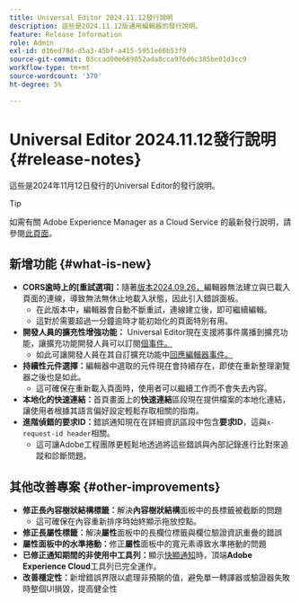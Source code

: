 ```yaml
---
title: Universal Editor 2024.11.12發行說明
description: 這些是2024.11.12版通用編輯器的發行說明。
feature: Release Information
role: Admin
exl-id: d16ed78d-d5a3-45bf-a415-5951e60b53f9
source-git-commit: 03ccad00e689052ada8cca976d6c385be01d3cc9
workflow-type: tm+mt
source-wordcount: '370'
ht-degree: 5%

---
```



# Universal Editor 2024.11.12發行說明 {#release-notes}

這些是2024年11月12日發行的Universal Editor的發行說明。

>[!TIP]
>
>如需有關 Adobe Experience Manager as a Cloud Service 的最新發行說明，請參閱[此頁面](/help/release-notes/release-notes-cloud/release-notes-current.md)。

## 新增功能 {#what-is-new}

* **CORS逾時上的[重試選項]：**&#x200B;隨著[版本2024.09.26，](/help/release-notes/universal-editor/2024/2024-09-26.md)編輯器無法建立與已載入頁面的連線，導致無法無休止地載入狀態，因此引入錯誤面板。
   * 在此版本中，編輯器會自動不斷重試，連線建立後，即可繼續編輯。
   * 這對於需要超過一分鐘逾時才能初始化的頁面特別有用。
* **開發人員的擴充性增強功能：** Universal Editor現在支援將事件廣播到擴充功能，讓擴充功能開發人員可以訂閱[個事件。](/help/implementing/universal-editor/events.md)
   * 如此可讓開發人員在其自訂擴充功能中[回應編輯器事件。](/help/implementing/universal-editor/customizing.md#extending)
* **持續性元件選擇：**&#x200B;編輯器中選取的元件現在會持續存在，即使在重新整理瀏覽器之後也是如此。
   * 這可確保在重新載入頁面時，使用者可以繼續工作而不會失去內容。
* **本地化的快速連結：**&#x200B;首頁畫面上的&#x200B;**快速連結**&#x200B;區段現在提供檔案的本地化連結，讓使用者根據其語言偏好設定輕鬆存取相關的指南。
* **進階偵錯的要求ID：**&#x200B;錯誤通知現在在詳細資訊區段中包含&#x200B;**要求ID**，這與`x-request-id header`相關。
   * 這可讓Adobe工程團隊更輕鬆地透過將這些錯誤與內部記錄進行比對來追蹤和診斷問題。

## 其他改善專案 {#other-improvements}

* **修正長內容樹狀結構標籤：**&#x200B;解決&#x200B;**內容樹狀結構**&#x200B;面板中的長標籤被截斷的問題
   * 這可確保在內容重新排序時始終顯示拖放控點。
* **修正長屬性標籤：**&#x200B;解決&#x200B;**屬性**&#x200B;面板中的長欄位標籤與欄位驗證資訊重疊的錯誤
* **屬性面板中的水準捲動：**&#x200B;修正&#x200B;**屬性**&#x200B;面板中的寬元素導致水準捲動的問題
* **已修正通知期間的非使用中工具列：**&#x200B;顯示[快顯通知](https://spectrum.adobe.com/page/toast/)時，頂端&#x200B;**Adobe Experience Cloud**&#x200B;工具列已完全運作。
* **改善穩定性：**&#x200B;新增錯誤界限以處理非預期的值，避免單一轉譯器或驗證器失敗時整個UI損毀，提高健全性
